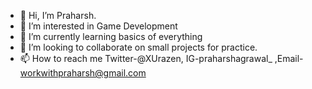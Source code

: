 - 👋 Hi, I’m Praharsh.
- 👀 I’m interested in Game Development
- 🌱 I’m currently learning basics of everything
- 💞️ I’m looking to collaborate on small projects for practice.
- 📫 How to reach me Twitter-@XUrazen, IG-praharshagrawal_ ,Email- workwithpraharsh@gmail.com 

<!---
praharsh098/praharsh098 is a ✨ special ✨ repository because its `README.md` (this file) appears on your GitHub profile.
You can click the Preview link to take a look at your changes.
--->
